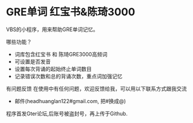 GRE单词   红宝书&陈琦3000
=============================================
VBS的小程序，用来帮助GRE单词记忆。

哪些功能？
* 词库包含红宝书 和 陈琦GRE3000高频词
* 可设置是否发音
* 设置每次背诵的起始终止单词数目
* 记录错误次数和总的背诵次数，重点词加强记忆

有问题反馈
在使用中有任何问题，欢迎反馈给我，可以用以下联系方式跟我交流
* 邮件(headhuanglan122#gmail.com, 把#换成@)

程序首发Gter论坛,后账号被盗封号，再上传于Github.
